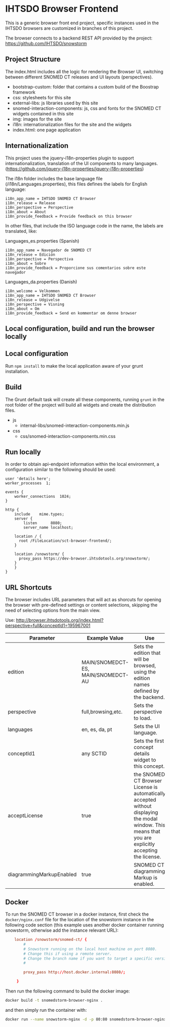 IHTSDO Browser Frontend
=======================

This is a generic browser front end project, specific instances used in the IHTSDO browsers are customized in branches of this project.

The browser connects to a backend REST API provided by the project: https://github.com/IHTSDO/snowstorm

Project Structure
-----------------

The index.html includes all the logic for rendering the Browser UI, switching between different SNOMED CT releases and UI layouts (perspectives).

* bootstrap-custom: folder that contains a custom build of the Boostrap framework
* css: stylesheets for this site
* external-libs: js libraries used by this site
* snomed-interaction-components: js, css and fonts for the SNOMED CT widgets contained in this site
* img: images for the site
* i18n: internationalization files for the site and the widgets
* index.html: one page application

Internationalization
--------------------

This project uses the jquery-i18n-properties plugin to support internationalization, translation of the UI components to many languages. (https://github.com/jquery-i18n-properties/jquery-i18n-properties)

The i18n folder includes the base language file (/i18n/Languages.properties), this files defines the labels for English language:

```
i18n_app_name = IHTSDO SNOMED CT Browser
i18n_release = Release
i18n_perspective = Perspective
i18n_about = About
i18n_provide_feedback = Provide feedback on this browser
```
In other files, that include the ISO language code in the name, the labels are translated, like:

Languages_es.properties (Spanish)
```
i18n_app_name = Navegador de SNOMED CT 
i18n_release = Edición
i18n_perspective = Perspectiva
i18n_about = Sobre
i18n_provide_feedback = Proporcione sus comentarios sobre este navegador
```

Languages_da.properties  (Danish)
```
i18n_welcome = Velkommen
i18n_app_name = IHTSDO SNOMED CT Browser
i18n_release = Udgivelse
i18n_perspective = Visning
i18n_about = Om
i18n_provide_feedback = Send en kommentar om denne browser
```

## Local configuration, build and run the browser locally

Local configuration
-------------------
Run `npm install` to make the local application aware of your grunt installation.


Build
-----

The Grunt default task will create all these components, running `grunt` in the root folder of the project will build all widgets and create the distribution files.

- js
  - internal-libs/snomed-interaction-components.min.js
- css
  - css/snomed-interaction-components.min.css


Run locally
-----------

In order to obtain api-endpoint information within the local environment, a configuration similar to the following should be used: 

```
user 'details here';
worker_processes  1;
 
events {
    worker_connections  1024;
}
 
http {
	include    mime.types;
    server {
		listen		8080;
		server_name	localhost;

    location / {
      root /FileLocation/sct-browser-frontend/;
    }       
    
    location /snowstorm/ {
      proxy_pass https://dev-browser.ihtsdotools.org/snowstorm/;
    }
	}	
}
```

## URL Shortcuts

The browser includes URL parameters that will act as shorcuts for opening the browser with pre-defined settings or content selections, skipping the need of selecting options from the main view.

Use:
http://browser.ihtsdotools.org/index.html?perspective=full&conceptId1=195967001

Parameter|Example Value|Use
---|---|---
edition|MAIN/SNOMEDCT-ES, MAIN/SNOMEDCT-AU|Sets the edition that will be browsed, using the edition names defined by the backend.
perspective|full,browsing,etc.|Sets the perspective to load.
languages|en, es, da, pt|Sets the UI language.
conceptId1|any SCTID|Sets the first concept details widget to this concept.
acceptLicense|true| the SNOMED CT Browser License is automatically accepted without displaying the modal window. This means that you are explicitly accepting the license.
diagrammingMarkupEnabled|true|SNOMED CT diagramming Markup is enabled.

## Docker

To run the SNOMED CT browser in a docker instance, first check the `docker/nginx.conf` file for the location of the snowstorm instance in the following code section (this example uses another docker container running snowstorm, otherwise add the instance relevant URL):

```conf
    location /snowstorm/snomed-ct/ {
        #
        # Snowstorm running on the local host machine on port 8080.
        # Change this if using a remote server.
        # Change the branch name if you want to target a specific version or extension.
        #

        proxy_pass http://host.docker.internal:8080/;

     }
```

Then run the following command to build the docker image:

```bash
docker build -t snomedstorm-browser-nginx .
```

and then simply run the container with:

```bash
docker run --name snowstorm-nginx -d -p 80:80 snomedstorm-browser-nginx
```
